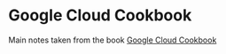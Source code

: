 # Google Cloud Cookbook

Main notes taken from the book [Google Cloud Cookbook](https://a.co/d/21YPyKC)
